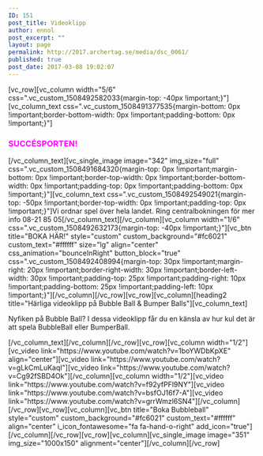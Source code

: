 ```yaml
---
ID: 151
post_title: Videoklipp
author: ennol
post_excerpt: ""
layout: page
permalink: http://2017.archertag.se/media/dsc_0061/
published: true
post_date: 2017-03-08 19:02:07
---
```

[vc_row][vc_column width="5/6" css=".vc_custom_1508492582033{margin-top: -40px !important;}"][vc_column_text css=".vc_custom_1508491377535{margin-bottom: 0px !important;border-bottom-width: 0px !important;padding-bottom: 0px !important;}"]
<h3><span style="color: #ff00ff;"><strong>SUCCÉSPORTEN!</strong></span></h3>
[/vc_column_text][vc_single_image image="342" img_size="full" css=".vc_custom_1508491684320{margin-top: 0px !important;margin-bottom: 0px !important;border-top-width: 0px !important;border-bottom-width: 0px !important;padding-top: 0px !important;padding-bottom: 0px !important;}"][vc_column_text css=".vc_custom_1508492549021{margin-top: -50px !important;border-top-width: 0px !important;padding-top: 0px !important;}"]Vi ordnar spel över hela landet. Ring centralbokningen för mer info 08-21 85 05[/vc_column_text][/vc_column][vc_column width="1/6" css=".vc_custom_1508492632173{margin-top: -40px !important;}"][vc_btn title="BOKA HÄR!" style="custom" custom_background="#fc6021" custom_text="#ffffff" size="lg" align="center" css_animation="bounceInRight" button_block="true" css=".vc_custom_1508492408994{margin-top: 30px !important;margin-right: 20px !important;border-right-width: 30px !important;border-left-width: 30px !important;padding-top: 25px !important;padding-right: 10px !important;padding-bottom: 25px !important;padding-left: 10px !important;}"][/vc_column][/vc_row][vc_row][vc_column][heading2 title="Härliga videoklipp på Bubble Ball &amp; Bumper Balls"][vc_column_text]
<div id="collection0" class="h24_collection h24_first_collection h24_last_collection h24_first_last_collection " data-collection-index="0">
<div id="block_container_85329188" class="block_container standard_text_block text_block">
<div id="block_85329188">
<div id="block_85329188_text_content" class="text_content">

Nyfiken på Bubble Ball? I dessa videoklipp får du en känsla av hur kul det är att spela BubbleBall eller BumperBall.

</div>
</div>
<div class="clearer"></div>
</div>
</div>
<div class="h24_collection_newline "></div>
<div id="collection1" class="h24_collection h24_first_collection " data-collection-index="1"></div>
[/vc_column_text][/vc_column][/vc_row][vc_row][vc_column width="1/2"][vc_video link="https://www.youtube.com/watch?v=1boYWDbKpXE" align="center"][vc_video link="https://www.youtube.com/watch?v=gLkCmLuKaqI"][vc_video link="https://www.youtube.com/watch?v=Cg92fSBD4Ok"][/vc_column][vc_column width="1/2"][vc_video link="https://www.youtube.com/watch?v=f92yfPFl9NY"][vc_video link="https://www.youtube.com/watch?v=bsfOJ16f7-A"][vc_video link="https://www.youtube.com/watch?v=grrWmzl6SN4"][/vc_column][/vc_row][vc_row][vc_column][vc_btn title="Boka Bubbleball" style="custom" custom_background="#fc6021" custom_text="#ffffff" align="center" i_icon_fontawesome="fa fa-hand-o-right" add_icon="true"][/vc_column][/vc_row][vc_row][vc_column][vc_single_image image="351" img_size="1000x150" alignment="center"][/vc_column][/vc_row]